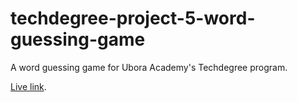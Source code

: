 # techdegree-project-5-word-guessing-game

A word guessing game for Ubora Academy's Techdegree program.

[Live link](https://rtanaka96.github.io/techdegree-project-5-word-guessing-game/). 
